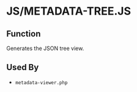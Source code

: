 # JS/METADATA-TREE.JS

## Function

Generates the JSON tree view.

## Used By

- `metadata-viewer.php`

